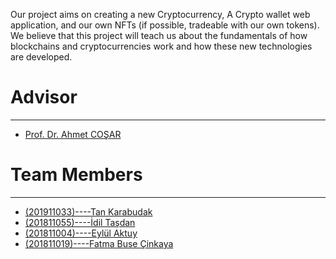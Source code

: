 Our project aims on creating a new Cryptocurrency, A Crypto wallet web application, and our own NFTs (if possible, tradeable with our own tokens).
We believe that this project will teach us about the fundamentals of how blockchains and cryptocurrencies work and how these new technologies are developed. 

# Advisor
***
* [Prof. Dr. Ahmet COŞAR](http://www.cankaya.edu.tr/akademik_birimler/cv/Prof.Dr.AhmetCO%C5%9EAR.html)

# Team  Members
***
* [(201911033)----Tan Karabudak](https://github.com/R3TR05PH3R3)
* [(201811055)----İdil Taşdan](https://github.com/Idiltsdn)
* [(201811004)----Eylül Aktuy](https://github.com/eylulaktuy)
* [(201811019)----Fatma Buse Çinkaya](https://github.com/busecinkaya)
